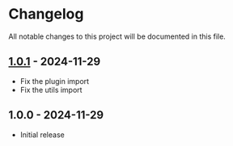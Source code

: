 # Changelog

All notable changes to this project will be documented in this file.

## [1.0.1](https://github.com/kudashevs/strip-code-webpack-plugin/compare/v1.0.0...v1.0.1) - 2024-11-29

- Fix the plugin import
- Fix the utils import

## 1.0.0 - 2024-11-29

- Initial release